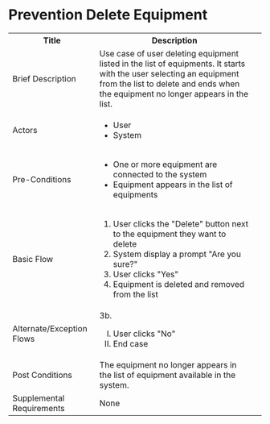 # Prevention Delete Equipment

<table>
  <tr>
    <th> Title </th>
    <th> Description </th>
  </tr>
  <tr>
    <td> Brief Description </td>
    <td>
      Use case of user deleting equipment listed in the list of equipments. It starts with the user selecting an equipment from the list to delete and ends when the equipment no longer appears in the list.
    </td>
  </tr>
  <tr>
    <td> Actors </td>
    <td>
      <ul>
          <li>User</li>
          <li>System</li>
      </ul>
    </td>
  </tr>
  <tr>
    <td> Pre-Conditions </td>
    <td>
      <ul>
          <li>One or more equipment are connected to the system</li>
          <li>Equipment appears in the list of equipments</li>
      </ul>
    </td>
  </tr>
  <tr>
    <td> Basic Flow </td>
    <td>
      <ol>
          <li>User clicks the "Delete" button next to the equipment they want to delete</li>
          <li>System display a prompt "Are you sure?"</li>
          <li>User clicks "Yes"</li>
          <li>Equipment is deleted and removed from the list</li>
      </ol>
    </td>
  </tr>
  <tr>
    <td> Alternate/Exception Flows </td>
    <td>
      3b. <ol type="I">
        <li>User clicks "No"</li>
        <li>End case</li>
      </ol>
    </td>
  <tr>
    <td> Post Conditions </td>
    <td>
        The equipment no longer appears in the list of equipment available in the system.
    <td>
  </tr>
  <tr>
    <td>Supplemental Requirements</td>
    <td>None</td>
  </tr>
<table>
